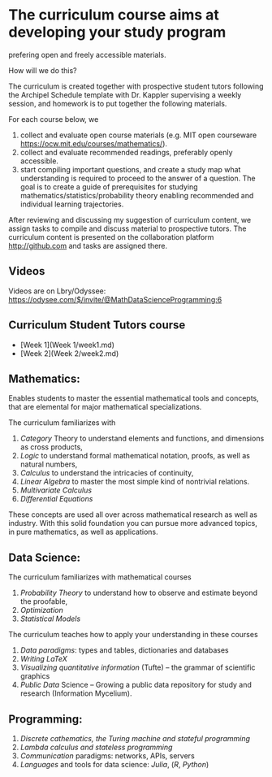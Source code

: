 # The curriculum course aims at developing your study program
prefering open and freely accessible materials.

How will we do this?

The curriculum is created together with prospective student tutors following the Archipel Schedule template with Dr. Kappler supervising a weekly session, and homework is to put together the following materials.

For each course below, we

1.  collect and evaluate open course materials (e.g. MIT open courseware <https://ocw.mit.edu/courses/mathematics/>).
2.  collect and evaluate recommended readings, preferably openly accessible.
3.  start compiling important questions, and create a study map what understanding is required to proceed to the answer of a question.
    The goal is to create a guide of prerequisites for studying mathematics/statistics/probability theory enabling recommended and individual learning trajectories.

After reviewing and discussing my suggestion of curriculum content, we assign tasks to compile and discuss material to prospective tutors.
The curriculum content is presented on the collaboration platform <http://github.com> and tasks are assigned there.


## Videos
Videos are on Lbry/Odyssee:
https://odysee.com/$/invite/@MathDataScienceProgramming:6
## Curriculum Student Tutors course
- [Week 1](Week 1/week1.md)
- [Week 2](Week 2/week2.md)


## Mathematics:

Enables students to master the essential mathematical tools and concepts,
that are elemental for major mathematical specializations.

The curriculum familiarizes with

1.  *Category* Theory to understand elements and functions, and dimensions as cross products,
2.  *Logic* to understand formal mathematical notation, proofs, as well as natural numbers,
3.  *Calculus* to understand the intricacies of continuity,
4.  *Linear Algebra* to master the most simple kind of nontrivial relations.
5.  *Multivariate Calculus*
6.  *Differential Equations*

These concepts are used all over across mathematical research as well as industry.
With this solid foundation you can pursue more advanced topics,
in pure mathematics, as well as applications.


<a id="org56f77b1"></a>

## Data Science:

The curriculum familiarizes with mathematical courses

1.  *Probability Theory* to understand how to observe and estimate beyond the proofable,
2.  *Optimization*
3.  *Statistical Models*

The curriculum teaches how to apply your understanding in these courses

1.  *Data paradigms*: types and tables, dictionaries and databases
2.  *Writing LaTeX*
3.  *Visualizing quantitative information* (Tufte) &#x2013; the grammar of scientific graphics
4.  *Public Data* Science &#x2013; Growing a public data repository for study and research (Information Mycelium).

<a id="org89ac3bc"></a>

## Programming:

1.  *Discrete cathematics, the Turing machine and stateful programming*
2.  *Lambda calculus and stateless programming*
3.  *Communication* paradigms: networks, APIs, servers
4.  *Languages* and tools for data science:  *Julia*, (*R*, *Python*)

